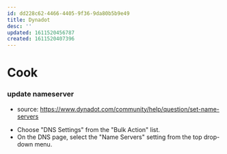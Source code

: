 ```yaml
---
id: dd228c62-4466-4405-9f36-9da80b5b9e49
title: Dynadot
desc: ''
updated: 1611520456787
created: 1611520407396
---
```


# Cook

### update nameserver
- source: https://www.dynadot.com/community/help/question/set-name-servers
* Choose "DNS Settings" from the "Bulk Action" list.
* On the DNS page, select the "Name Servers" setting from the top drop-down menu.

